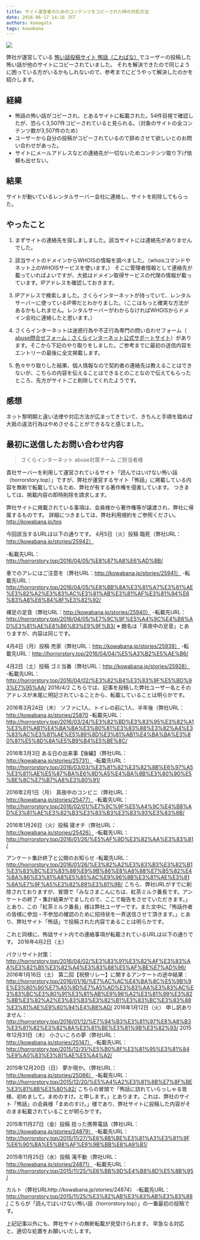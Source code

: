 ```yaml
---
title: サイト運営者のためのコンテンツをコピーされた時の対処方法
date: 2016-06-17 14:16 JST
authors: komagata
tags: kowabana
---
```

![](https://cloud.githubusercontent.com/assets/10114122/14164468/e3e40f46-f73a-11e5-81a8-22f9402bea20.png)

弊社が運営している [怖い話投稿サイト 怖話（こわばな）](http://kowabana.jp)でユーザーの投稿した怖い話が他のサイトにコピーされていました。 それを解決できたので同じように困っている方がいるかもしれないので、参考までにどうやって解決したのかを紹介します。

## 経緯

- 怖話の怖い話がコピーされ、とあるサイトに転載された。54件目視で確認したが、恐らく3,507件コピーされていると見られる。（対象のサイトの全コンテンツ数が3,507件のため）
- ユーザーから自分の投稿がコピーされているので辞めさせて欲しいとのお問い合わせがあった。
- サイトにメールアドレスなどの連絡先が一切ないためコンテンツ取り下げ依頼も出せない。

## 結果
サイトが動いているレンタルサーバー会社に連絡し、サイトを削除してもらった。  

## やったこと

1. まずサイトの連絡先を探しましました。該当サイトには連絡先がありませんでした。

2. 該当サイトのドメインからWHOISの情報を調べました。（whoisコマンドやネット上のWHOISサービスを使います。） そこに管理者情報として連絡先が載っていればよいですが、大抵はドメイン取得サービスの代理の情報が載っています。IPアドレスを確認しておきます。

3. IPアドレスで検索しました。さくらインターネットが持っていて、レンタルサーバーに使っているIP帯だとわかりました。（ここはもっと確実な方法があるかもしれません。レンタルサーバーがわからなければWHOISからドメイン会社に連絡したと思います。）

4. さくらインターネットは迷惑行為や不正行為専門の問い合わせフォーム（ [abuse問合せフォーム｜さくらインターネット公式サポートサイト](https://secure.sakura.ad.jp/form/abuse.php)）があります。そこから下記のやり取りをしました。ご参考までに最初の送信内容をエントリーの最後に全文掲載します。

5. 色々やり取りした結果、個人情報なので契約者の連絡先は教えることはできないが、こちらの内容を伝えることはできるとのことなので伝えてもらったところ、先方がサイトごと削除してくれたようです。

## 感想

ネット黎明期と違い法律や対応方法が広まってきていて、きちんと手順を踏めば大抵の違法行為はやめさせることができるなと感じました。

## 最初に送信したお問い合わせ内容

> さくらインターネット abuse対策チーム ご担当者様

貴社サーバーを利用して運営されているサイト「読んではいけない怖い話（horrorstory.top）」ですが、弊社が運営するサイト「怖話」に掲載している内容を無断で転載しているため、弊社が有する著作権を侵害しています。 つきましては、掲載内容の即時削除を請求します。

弊社サイトに掲載されている事項は、会員様から著作権等が譲渡され、弊社に帰属するものです。 詳細につきましては、弊社利用規約をご参照ください。 http://kowabana.jp/tos

今回該当するURLは以下の通りです。 4月5日（火）投稿 臨死（弊社URL：http://kowabana.jp/stories/25942）

-転載先URL：http://horrorstory.top/2016/04/05/%E8%87%A8%E6%AD%BB/

車でのアレにはご注意を（弊社URL：http://kowabana.jp/stories/25941） -転載先URL：http://horrorstory.top/2016/04/05/%E8%BB%8A%E3%81%A7%E3%81%AE%E3%82%A2%E3%83%AC%E3%81%AB%E3%81%AF%E3%81%94%E6%B3%A8%E6%84%8F%E3%82%92/

裸足の足音（弊社URL：http://kowabana.jp/stories/25940） -転載先URL：http://horrorstory.top/2016/04/05/%E7%9C%9F%E5%A4%9C%E4%B8%AD%E3%81%AE%E8%B6%B3%E9%9F%B3/ ※ 題名は「真夜中の足音」とありますが、内容は同じです。

4月4日（月）投稿 売家（弊社URL：http://kowabana.jp/stories/25939） -転載先URL：http://horrorstory.top/2016/04/04/%E5%A3%B2%E5%AE%B6/

4月2日（土）投稿 ゴミ当番（弊社URL：http://kowabana.jp/stories/25928） -転載先URL：http://horrorstory.top/2016/04/02/%E3%82%B4%E3%83%9F%E5%BD%93%E7%95%AA/ 2016/4/2 こちらでは、記事を投稿した弊社ユーザー名とそのアドレスが末尾に明記されていることから、転載していることは明らかです。

2016年3月24日（木） ソファに1人、トイレの前に1人、半年後（弊社URL：http://kowabana.jp/stories/25870 -転載先URL：http://horrorstory.top/2016/03/24/%E3%82%BD%E3%83%95%E3%82%A1%E3%81%AB1%E4%BA%BA%E3%80%81%E3%83%88%E3%82%A4%E3%83%AC%E3%81%AE%E5%89%8D%E3%81%AB1%E4%BA%BA%E3%80%81%E5%8D%8A%E5%B9%B4%E5%BE%8C/

2016年3月3日 ある日の出来事【後編】（弊社URL：http://kowabana.jp/stories/25731） -転載先URL：http://horrorstory.top/2016/03/03/%E3%81%82%E3%82%8B%E6%97%A5%E3%81%AE%E5%87%BA%E6%9D%A5%E4%BA%8B%E3%80%90%E5%BE%8C%E7%B7%A8%E3%80%91/

2016年2月1日（月） 真夜中のコンビニ（弊社URL：http://kowabana.jp/stories/25477） -転載先URL：http://horrorstory.top/2016/02/01/%E7%9C%9F%E5%A4%9C%E4%B8%AD%E3%81%AE%E3%82%B3%E3%83%B3%E3%83%93%E3%83%8B/

2016年1月26日（火）投稿 寝オチ（弊社URL：http://kowabana.jp/stories/25426） -転載先URL：http://horrorstory.top/2016/01/26/%E5%AF%9D%E3%82%AA%E3%83%81/

アンケート集計終了と公開のお知らせ -転載先URL：http://horrorstory.top/2016/01/26/%E3%82%A2%E3%83%B3%E3%82%B1%E3%83%BC%E3%83%88%E9%9B%86%E8%A8%88%E7%B5%82%E4%BA%86%E3%81%A8%E5%85%AC%E9%96%8B%E3%81%AE%E3%81%8A%E7%9F%A5%E3%82%89%E3%81%9B/ こちら、弊社URLがすでに削除されておりますが、冒頭で「みなさまこんにちは、紅茶ミルク番長です。アンケートの終了・集計結果がでましたので、ここで報告をさせていただきます。」とあり、この「紅茶ミルク番長」様は弊社ユーザーです。また文中に「怖話作者の皆様に参加・不参加の確認のために招待状を一斉送信させて頂きます。」とあり、弊社サイト「怖話」で投稿された内容であることは明らかです。

これと同様に、怖話サイト内での連絡事項が転載されているURLは以下の通りです。 2016年4月2日（土）

パクリサイト対策：http://horrorstory.top/2016/04/02/%E3%83%91%E3%82%AF%E3%83%AA%E3%82%B5%E3%82%A4%E3%83%88%E5%AF%BE%E7%AD%96/ 2016年1月16日（土） 第二回【祝祭リレー】に関するアンケートの途中結果：http://horrorstory.top/2016/01/16/%E7%AC%AC%E4%BA%8C%E5%9B%9E%E3%80%90%E7%A5%9D%E7%A5%AD%E3%83%AA%E3%83%AC%E3%83%BC%E3%80%91%E3%81%AB%E9%96%A2%E3%81%99%E3%82%8B%E3%82%A2%E3%83%B3%E3%82%B1%E3%83%BC%E3%83%88%E3%81%AE%E9%80%94%E4%B8%AD/ 2016年1月12日（火） 申し訳ありません：http://horrorstory.top/2016/01/12/%E7%94%B3%E3%81%97%E8%A8%B3%E3%81%82%E3%82%8A%E3%81%BE%E3%81%9B%E3%82%93/ 2015年12月31日（木） 小さいころの夢（弊社URL：http://kowabana.jp/stories/25147） -転載先URL：http://horrorstory.top/2015/12/31/%E5%B0%8F%E3%81%95%E3%81%84%E9%A0%83%E3%81%AE%E5%A4%A2/

2015年12月20日（日） 夢か現か。（弊社URL：http://kowabana.jp/stories/25086） -転載先URL：http://horrorstory.top/2015/12/20/%E5%A4%A2%E3%81%8B%E7%8F%BE%E3%81%8B%E3%80%82/ こちらの冒頭で「怖話に訪れていらっしゃる皆様、初めまして。まめのすけ。と申します。」とあります。これは、弊社のサイト「怖話」の会員様「まめのすけ。」様であり、弊社サイトに投稿した内容がそのまま転載されていることが明らかです。

2015年11月27日（金）投稿 拾った携帯電話（弊社URL：http://kowabana.jp/stories/24879） -転載先URL：http://horrorstory.top/2015/11/27/%E6%8B%BE%E3%81%A3%E3%81%9F%E6%90%BA%E5%B8%AF%E9%9B%BB%E8%A9%B1/

2015年11月25日（水）投稿 滝不動（弊社URL：http://kowabana.jp/stories/24871） -転載先URL：http://horrorstory.top/2015/11/25/%E6%BB%9D%E4%B8%8D%E5%8B%95/

カルト（弊社URLhttp://kowabana.jp/stories/24874） -転載先URL：http://horrorstory.top/2015/11/25/%E3%82%AB%E3%83%AB%E3%83%88/ こちらが「読んではいけない怖い話（horrorstory.top）」の一番最初の投稿です。

上記記事以外にも、弊社サイトの無断転載が見受けられます。 早急なる対応と、適切な処置をお願いいたします。
